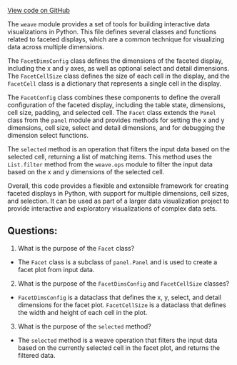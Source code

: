 [View code on GitHub](https://github.com/wandb/weave/weave/panels/panel_facet.py)

The `weave` module provides a set of tools for building interactive data visualizations in Python. This file defines several classes and functions related to faceted displays, which are a common technique for visualizing data across multiple dimensions.

The `FacetDimsConfig` class defines the dimensions of the faceted display, including the x and y axes, as well as optional select and detail dimensions. The `FacetCellSize` class defines the size of each cell in the display, and the `FacetCell` class is a dictionary that represents a single cell in the display.

The `FacetConfig` class combines these components to define the overall configuration of the faceted display, including the table state, dimensions, cell size, padding, and selected cell. The `Facet` class extends the `Panel` class from the `panel` module and provides methods for setting the x and y dimensions, cell size, select and detail dimensions, and for debugging the dimension select functions.

The `selected` method is an operation that filters the input data based on the selected cell, returning a list of matching items. This method uses the `List.filter` method from the `weave.ops` module to filter the input data based on the x and y dimensions of the selected cell.

Overall, this code provides a flexible and extensible framework for creating faceted displays in Python, with support for multiple dimensions, cell sizes, and selection. It can be used as part of a larger data visualization project to provide interactive and exploratory visualizations of complex data sets.
## Questions: 
 1. What is the purpose of the `Facet` class?
- The `Facet` class is a subclass of `panel.Panel` and is used to create a facet plot from input data.

2. What is the purpose of the `FacetDimsConfig` and `FacetCellSize` classes?
- `FacetDimsConfig` is a dataclass that defines the x, y, select, and detail dimensions for the facet plot. `FacetCellSize` is a dataclass that defines the width and height of each cell in the plot.

3. What is the purpose of the `selected` method?
- The `selected` method is a weave operation that filters the input data based on the currently selected cell in the facet plot, and returns the filtered data.